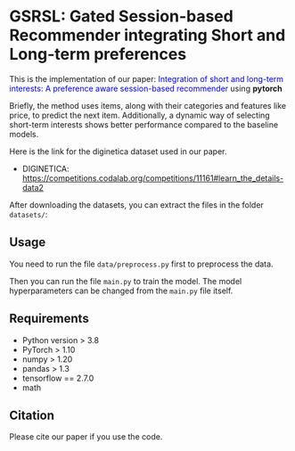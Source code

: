 # GSRSL: Gated Session-based Recommender integrating Short and Long-term preferences 

This is the implementation of our paper: <span style="color:blue">Integration of short and long-term interests: A preference aware session-based recommender</span> using **pytorch**

Briefly, the method uses items, along with their categories and features like price, to predict the next item. Additionally, a dynamic way of selecting short-term interests shows better performance compared to the baseline models.

Here is the link for the diginetica dataset used in our paper. 
- DIGINETICA: <https://competitions.codalab.org/competitions/11161#learn_the_details-data2>
   
After downloading the datasets, you can extract the files in the folder `datasets/`:



## Usage

You need to run the file  `data/preprocess.py` first to preprocess the data. 

Then you can run the file `main.py` to train the model. The model hyperparameters can be changed from the  `main.py` file itself.

## Requirements

- Python version > 3.8
- PyTorch > 1.10
- numpy > 1.20
- pandas > 1.3
- tensorflow == 2.7.0
- math

## Citation

Please cite our paper if you use the code.

